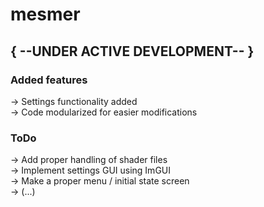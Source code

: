 # mesmer

## { --UNDER ACTIVE DEVELOPMENT-- }

### Added features
-> Settings functionality added <br>
-> Code modularized for easier modifications <br>

### ToDo
-> Add proper handling of shader files <br>
-> Implement settings GUI using ImGUI <br>
-> Make a proper menu / initial state screen <br>
-> (...)

